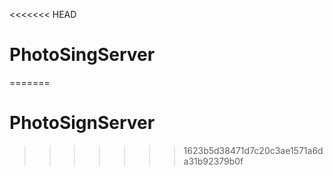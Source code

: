 <<<<<<< HEAD
# PhotoSingServer
=======
# PhotoSignServer
>>>>>>> 1623b5d38471d7c20c3ae1571a6da31b92379b0f
